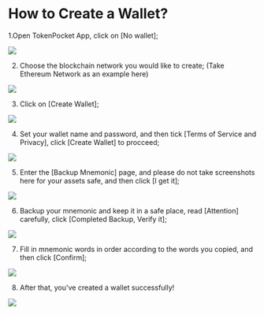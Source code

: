 # How to Create a Wallet?

1.Open TokenPocket App, click on \[No wallet\];

![](../.gitbook/assets/chuang-jian-1.jpg)

2. Choose the blockchain network you would like to create; \(Take Ethereum Network as an example here\)

![](../.gitbook/assets/chuang-jian-2%20%281%29.png)

3. Click on \[Create Wallet\];

![](../.gitbook/assets/chuang-jian-3.jpg)

4. Set your wallet name and password, and then tick \[Terms of Service and Privacy\], click \[Create Wallet\] to procceed;

![](../.gitbook/assets/chuang-jian-4.jpg)

5. Enter the \[Backup Mnemonic\] page, and please do not take screenshots here for your assets safe, and then click \[I get it\];

![](../.gitbook/assets/chuang-jian-5.jpg)

6. Backup your mnemonic and keep it in a safe place, read \[Attention\] carefully, click \[Completed Backup, Verify it\];

![](../.gitbook/assets/chuang-jian-6.jpg)

7. Fill in mnemonic words in order according to the words you copied, and then click \[Confirm\];

![](../.gitbook/assets/chuang-jian-7.jpg)

8. After that, you've created a wallet successfully!

![](../.gitbook/assets/chuang-jian-8.png)

